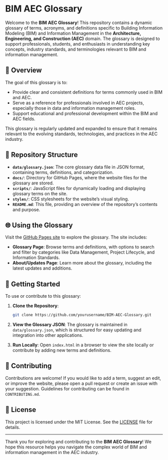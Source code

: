 # BIM AEC Glossary

Welcome to the **BIM AEC Glossary**! This repository contains a dynamic glossary of terms, acronyms, and definitions specific to Building Information Modeling (BIM) and Information Management in the **Architecture, Engineering, and Construction (AEC)** domain. The glossary is designed to support professionals, students, and enthusiasts in understanding key concepts, industry standards, and terminologies relevant to BIM and information management.

## 📖 Overview

The goal of this glossary is to:
- Provide clear and consistent definitions for terms commonly used in BIM and AEC.
- Serve as a reference for professionals involved in AEC projects, especially those in data and information management roles.
- Support educational and professional development within the BIM and AEC fields.

This glossary is regularly updated and expanded to ensure that it remains relevant to the evolving standards, technologies, and practices in the AEC industry.

## 📂 Repository Structure

- **`data/glossary.json`**: The core glossary data file in JSON format, containing terms, definitions, and categorization.
- **`docs/`**: Directory for GitHub Pages, where the website files for the glossary are stored.
- **`scripts/`**: JavaScript files for dynamically loading and displaying glossary terms on the site.
- **`styles/`**: CSS stylesheets for the website’s visual styling.
- **`README.md`**: This file, providing an overview of the repository’s contents and purpose.

## 🌐 Using the Glossary

Visit the [GitHub Pages site](https://yourusername.github.io/BIM-AEC-Glossary) to explore the glossary. The site includes:
- **Glossary Page**: Browse terms and definitions, with options to search and filter by categories like Data Management, Project Lifecycle, and Information Standards.
- **About/Updates Page**: Learn more about the glossary, including the latest updates and additions.

## 🚀 Getting Started

To use or contribute to this glossary:
1. **Clone the Repository**:
    ```bash
    git clone https://github.com/yourusername/BIM-AEC-Glossary.git
    ```
2. **View the Glossary JSON**:
    The glossary is maintained in `data/glossary.json`, which is structured for easy updating and integration into other applications.

3. **Run Locally**:
    Open `index.html` in a browser to view the site locally or contribute by adding new terms and definitions.

## 📜 Contributing

Contributions are welcome! If you would like to add a term, suggest an edit, or improve the website, please open a pull request or create an issue with your suggestion. Guidelines for contributing can be found in `CONTRIBUTING.md`.

## 📘 License

This project is licensed under the MIT License. See the [LICENSE](LICENSE) file for details.

---

Thank you for exploring and contributing to the **BIM AEC Glossary**! We hope this resource helps you navigate the complex world of BIM and information management in the AEC industry.
